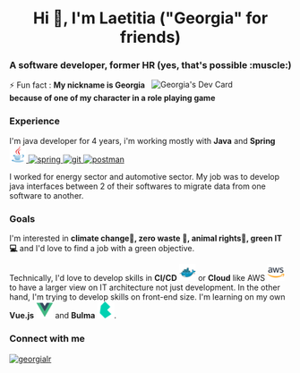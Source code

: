 <h1 align="center">Hi 👋, I'm Laetitia ("Georgia" for friends)</h1>
<h3 align="center">A software developer, former HR (yes, that's possible :muscle:)</h3>

<a href="https://app.daily.dev/CuriousGeorgia"><img src="https://github.com/GeorgiaLR/GeorgiaLR/blob/main/devcard.svg" style="float:right;" width="250" alt="Georgia's Dev Card"/></a>

⚡ Fun fact : **My nickname is Georgia because of one of my character in a role playing game**

<h3 align="left">Experience</h3>

I'm java developer for 4 years, i'm working mostly with **Java** and **Spring** <a href="https://www.java.com" target="_blank" rel="noreferrer"> <img src="https://raw.githubusercontent.com/devicons/devicon/master/icons/java/java-original.svg" alt="java" width="30" height="30"/> </a>
<a href="https://spring.io/" target="_blank" rel="noreferrer"> <img src="https://www.vectorlogo.zone/logos/springio/springio-icon.svg" alt="spring" width="30" height="30"/> </a> <a href="https://git-scm.com/" target="_blank" rel="noreferrer"> <img src="https://www.vectorlogo.zone/logos/git-scm/git-scm-icon.svg" alt="git" width="30" height="30"/> </a> <a href="https://postman.com" target="_blank" rel="noreferrer"> <img src="https://www.vectorlogo.zone/logos/getpostman/getpostman-icon.svg" alt="postman" width="30" height="30"/> </a>

I worked for energy sector and automotive sector. My job was to develop java interfaces between 2 of their softwares to migrate data from one software to another.

<h3 align="left">Goals</h3>

I'm interested in **climate change🌳, zero waste 🚮, animal rights🐶, green IT :computer:** and I'd love to find a job with a green objective.

Technically, I'd love to develop skills in **CI/CD** <a href="https://www.docker.com/" target="_blank" rel="noreferrer"> <img src="https://raw.githubusercontent.com/devicons/devicon/master/icons/docker/docker-original.svg" alt="docker" width="30" height="30"/></a> or **Cloud** like AWS <a href="https://aws.amazon.com" target="_blank" rel="noreferrer"> <img src="https://raw.githubusercontent.com/devicons/devicon/master/icons/amazonwebservices/amazonwebservices-original-wordmark.svg" alt="aws" width="30" height="30"/> </a> to have a larger view on IT architecture not just development. In the other hand, I'm trying to develop skills on front-end size. I'm learning on my own **Vue.js** <a href="https://vuejs.org/" target="_blank" rel="noreferrer"> <img src="https://raw.githubusercontent.com/devicons/devicon/master/icons/vuejs/vuejs-original.svg" alt="vue" width="30" height="30"/></a> and **Bulma** <a href="https://bulma.io/" target="_blank" rel="noreferrer"> <img src="https://raw.githubusercontent.com/devicons/devicon/master/icons/bulma/bulma-plain.svg" alt="bulma" width="30" height="30"/></a>.

<h3 align="left">Connect with me</h3> <a href="https://stackoverflow.com/users/georgialr" target="blank"><img align="center" src="https://raw.githubusercontent.com/rahuldkjain/github-profile-readme-generator/master/src/images/icons/Social/stack-overflow.svg" alt="georgialr" height="20" width="30" /></a>

